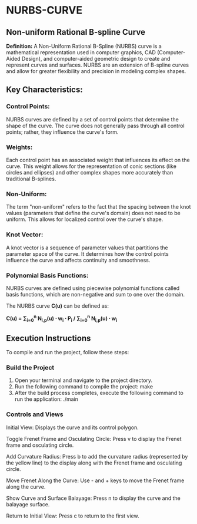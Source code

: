 # **NURBS-CURVE**

## **Non-uniform Rational B-spline Curve**

**Definition:** A Non-Uniform Rational B-Spline (NURBS) curve is a mathematical representation used in computer graphics, CAD (Computer-Aided Design), and computer-aided geometric design to create and represent curves and surfaces. NURBS are an extension of B-spline curves and allow for greater flexibility and precision in modeling complex shapes.

## **Key Characteristics:**

### **Control Points:**

NURBS curves are defined by a set of control points that determine the shape of the curve. The curve does not generally pass through all control points; rather, they influence the curve's form.

### **Weights:**

Each control point has an associated weight that influences its effect on the curve. This weight allows for the representation of conic sections (like circles and ellipses) and other complex shapes more accurately than traditional B-splines.

### **Non-Uniform:**

The term "non-uniform" refers to the fact that the spacing between the knot values (parameters that define the curve's domain) does not need to be uniform. This allows for localized control over the curve's shape.

### **Knot Vector:**

A knot vector is a sequence of parameter values that partitions the parameter space of the curve. It determines how the control points influence the curve and affects continuity and smoothness.

### **Polynomial Basis Functions:**

NURBS curves are defined using piecewise polynomial functions called basis functions, which are non-negative and sum to one over the domain.

The NURBS curve **C(u)** can be defined as:

**C(u) = ∑<sub>i=0</sub><sup>n</sup> N<sub>i,p</sub>(u) ⋅ w<sub>i</sub> ⋅ P<sub>i</sub> / ∑<sub>i=0</sub><sup>n</sup> N<sub>i,p</sub>(u) ⋅ w<sub>i</sub>**


## Execution Instructions

To compile and run the project, follow these steps:

### Build the Project

1. Open your terminal and navigate to the project directory.
2. Run the following command to compile the project: make
3. After the build process completes, execute the following command to run the application: ./main

### Controls and Views

Initial View: Displays the curve and its control polygon.

Toggle Frenet Frame and Osculating Circle: Press v to display the Frenet frame and osculating circle.

Add Curvature Radius: Press b to add the curvature radius (represented by the yellow line) to the display along with the Frenet frame and osculating circle.

Move Frenet Along the Curve: Use - and + keys to move the Frenet frame along the curve.

Show Curve and Surface Balayage: Press n to display the curve and the balayage surface.

Return to Initial View: Press c to return to the first view.
 




